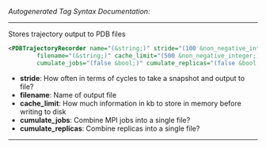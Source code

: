 _Autogenerated Tag Syntax Documentation:_

---
Stores trajectory output to PDB files

```xml
<PDBTrajectoryRecorder name="(&string;)" stride="(100 &non_negative_integer;)"
        filename="(&string;)" cache_limit="(500 &non_negative_integer;)"
        cumulate_jobs="(false &bool;)" cumulate_replicas="(false &bool;)" />
```

-   **stride**: How often in terms of cycles to take a snapshot and output to file?
-   **filename**: Name of output file
-   **cache_limit**: How much information in kb to store in memory before writing to disk
-   **cumulate_jobs**: Combine MPI jobs into a single file?
-   **cumulate_replicas**: Combine replicas into a single file?

---
